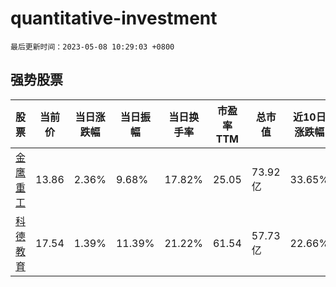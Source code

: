 # quantitative-investment

`最后更新时间：2023-05-08 10:29:03 +0800`

## 强势股票

|股票|当前价|当日涨跌幅|当日振幅|当日换手率|市盈率TTM|总市值|近10日涨跌幅|
|----|----|----|----|----|----|----|----|
|[金鹰重工](https://xueqiu.com/S/SZ301048)|13.86|2.36%|9.68%|17.82%|25.05|73.92亿|33.65%|
|[科德教育](https://xueqiu.com/S/SZ300192)|17.54|1.39%|11.39%|21.22%|61.54|57.73亿|22.66%|
